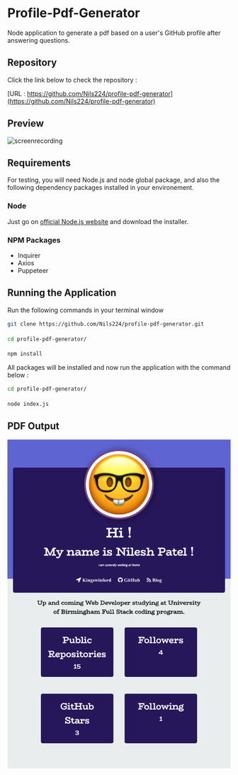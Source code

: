 # Profile-Pdf-Generator

Node application to generate a pdf based on a user's GitHub profile after answering questions.

## Repository 

Click the link below to check the repository :

[URL : https://github.com/Nils224/profile-pdf-generator](https://github.com/Nils224/profile-pdf-generator)

## Preview

![screenrecording](./sample/ScreenRecording-red.gif)

## Requirements

For testing, you will need Node.js and node global package, and also the following dependency packages installed in your environement.  

### Node

 Just go on [official Node.js website](https://nodejs.org/) and download the installer.

### NPM Packages

- Inquirer
- Axios
- Puppeteer

## Running the Application

Run the following commands in your terminal window 

```bash
git clone https://github.com/Nils224/profile-pdf-generator.git

cd profile-pdf-generator/

npm install

```

All packages will be installed and now run the application with the command below : 

```bash
cd profile-pdf-generator/

node index.js
```

## PDF Output

![screenshot](sample/screenshot-blue.png)